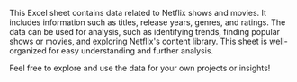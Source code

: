 This Excel sheet contains data related to Netflix shows and movies. It includes information such as titles, release years, genres, and ratings. The data can be used for analysis, such as identifying trends, finding popular shows or movies, and exploring Netflix's content library. This sheet is well-organized for easy understanding and further analysis.

Feel free to explore and use the data for your own projects or insights!
